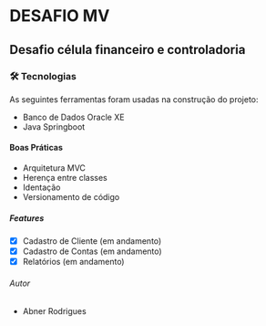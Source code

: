 # DESAFIO MV

## Desafio célula financeiro e controladoria


### 🛠 Tecnologias

As seguintes ferramentas foram usadas na construção do projeto:

- Banco de Dados Oracle XE
- Java Springboot

#### Boas Práticas

- Arquitetura MVC
- Herença entre classes
- Identação
- Versionamento de código

##### Features

- [x] Cadastro de Cliente (em andamento)
- [x] Cadastro de Contas (em andamento)
- [x] Relatórios (em andamento)

###### Autor
- Abner Rodrigues